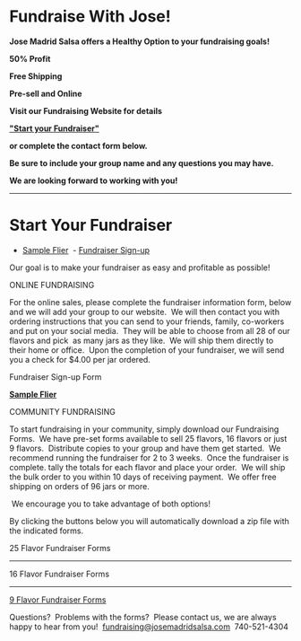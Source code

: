 # Fundraise With Jose!

**Jose Madrid Salsa offers a Healthy Option to your fundraising goals!**  

**50% Profit**

**Free Shipping**

**Pre-sell and Online**

**Visit our Fundraising Website for details**

[**"Start your Fundraiser"**](https://josemadridsalsafundraising.com/start-your-fundraiser/ "Statr your fundraiser page")

**or complete the contact form below.**

**Be sure to include your group name and any questions you may have.**

**We are looking forward to working with you!**

---------
# Start Your Fundraiser

- [Sample Flier](https://josemadridsalsafundraising.com/content/Flyer%20Template.pdf)
 - [Fundraiser Sign-up](https://josemadridsalsafundraising.com/fundraiser-sign-up/)

Our goal is to make your fundraiser as easy and profitable as possible!

ONLINE FUNDRAISING

For the online sales, please complete the fundraiser information form, below and we will add your group to our website.  We will then contact you with ordering instructions that you can send to your friends, family, co-workers and put on your social media.  They will be able to choose from all 28 of our flavors and pick  as many jars as they like.  We will ship them directly to their home or office.  Upon the completion of your fundraiser, we will send you a check for $4.00 per jar ordered.

Fundraiser Sign-up Form

[**Sample Flier**](https://store-c034x363rd.mybigcommerce.com/content/sample%20flier%202023.pdf)

COMMUNITY FUNDRAISING

To start fundraising in your community, simply download our Fundraising Forms.  We have pre-set forms available to sell 25 flavors, 16 flavors or just 9 flavors.  Distribute copies to your group and have them get started.  We recommend running the fundraiser for 2 to 3 weeks.  Once the fundraiser is complete. tally the totals for each flavor and place your order.  We will ship the bulk order to you within 10 days of receiving payment.  We offer free shipping on orders of 96 jars or more.

 We encourage you to take advantage of both options!

By clicking the buttons below you will automatically download a zip file with the indicated forms.

25 Flavor Fundraiser Forms

---

16 Flavor Fundraiser Forms

---

[9 Flavor Fundraiser Forms](https://store-c034x363rd.mybigcommerce.com/content/9%20Flavor%20Fundraiser%20Forms.zip)

Questions?  Problems with the forms?  Please contact us, we are always happy to hear from you!  fundraising@josemadridsalsa.com  740-521-4304